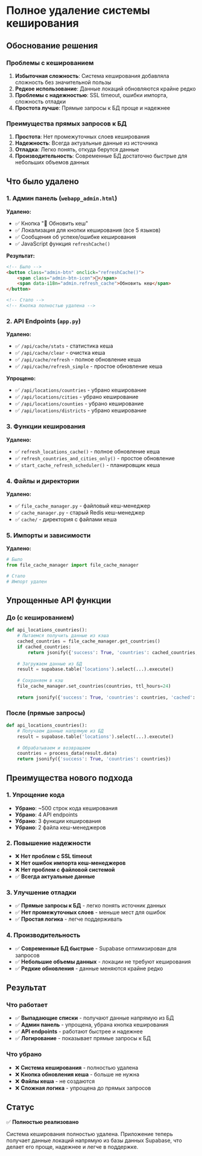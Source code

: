 # Полное удаление системы кеширования

## Обоснование решения

### Проблемы с кешированием
1. **Избыточная сложность**: Система кеширования добавляла сложность без значительной пользы
2. **Редкое использование**: Данные локаций обновляются крайне редко
3. **Проблемы с надежностью**: SSL timeout, ошибки импорта, сложность отладки
4. **Простота лучше**: Прямые запросы к БД проще и надежнее

### Преимущества прямых запросов к БД
1. **Простота**: Нет промежуточных слоев кеширования
2. **Надежность**: Всегда актуальные данные из источника
3. **Отладка**: Легко понять, откуда берутся данные
4. **Производительность**: Современные БД достаточно быстрые для небольших объемов данных

## Что было удалено

### 1. Админ панель (`webapp_admin.html`)

**Удалено:**
- ✅ Кнопка "🔄 Обновить кеш"
- ✅ Локализация для кнопки кеширования (все 5 языков)
- ✅ Сообщения об успехе/ошибке кеширования
- ✅ JavaScript функция `refreshCache()`

**Результат:**
```html
<!-- Было -->
<button class="admin-btn" onclick="refreshCache()">
    <span class="admin-btn-icon">🔄</span>
    <span data-i18n="admin.refresh_cache">Обновить кеш</span>
</button>

<!-- Стало -->
<!-- Кнопка полностью удалена -->
```

### 2. API Endpoints (`app.py`)

**Удалено:**
- ✅ `/api/cache/stats` - статистика кеша
- ✅ `/api/cache/clear` - очистка кеша
- ✅ `/api/cache/refresh` - полное обновление кеша
- ✅ `/api/cache/refresh_simple` - простое обновление кеша

**Упрощено:**
- ✅ `/api/locations/countries` - убрано кеширование
- ✅ `/api/locations/cities` - убрано кеширование
- ✅ `/api/locations/counties` - убрано кеширование
- ✅ `/api/locations/districts` - убрано кеширование

### 3. Функции кеширования

**Удалено:**
- ✅ `refresh_locations_cache()` - полное обновление кеша
- ✅ `refresh_countries_and_cities_only()` - простое обновление
- ✅ `start_cache_refresh_scheduler()` - планировщик кеша

### 4. Файлы и директории

**Удалено:**
- ✅ `file_cache_manager.py` - файловый кеш-менеджер
- ✅ `cache_manager.py` - старый Redis кеш-менеджер
- ✅ `cache/` - директория с файлами кеша

### 5. Импорты и зависимости

**Удалено:**
```python
# Было
from file_cache_manager import file_cache_manager

# Стало
# Импорт удален
```

## Упрощенные API функции

### До (с кешированием)
```python
def api_locations_countries():
    # Пытаемся получить данные из кэша
    cached_countries = file_cache_manager.get_countries()
    if cached_countries:
        return jsonify({'success': True, 'countries': cached_countries, 'cached': True})
    
    # Загружаем данные из БД
    result = supabase.table('locations').select(...).execute()
    
    # Сохраняем в кэш
    file_cache_manager.set_countries(countries, ttl_hours=24)
    
    return jsonify({'success': True, 'countries': countries, 'cached': False})
```

### После (прямые запросы)
```python
def api_locations_countries():
    # Получаем данные напрямую из БД
    result = supabase.table('locations').select(...).execute()
    
    # Обрабатываем и возвращаем
    countries = process_data(result.data)
    return jsonify({'success': True, 'countries': countries})
```

## Преимущества нового подхода

### 1. Упрощение кода
- **Убрано**: ~500 строк кода кеширования
- **Убрано**: 4 API endpoints
- **Убрано**: 3 функции кеширования
- **Убрано**: 2 файла кеш-менеджеров

### 2. Повышение надежности
- ❌ **Нет проблем с SSL timeout**
- ❌ **Нет ошибок импорта кеш-менеджеров**
- ❌ **Нет проблем с файловой системой**
- ✅ **Всегда актуальные данные**

### 3. Улучшение отладки
- ✅ **Прямые запросы к БД** - легко понять источник данных
- ✅ **Нет промежуточных слоев** - меньше мест для ошибок
- ✅ **Простая логика** - легче поддерживать

### 4. Производительность
- ✅ **Современные БД быстрые** - Supabase оптимизирован для запросов
- ✅ **Небольшие объемы данных** - локации не требуют кеширования
- ✅ **Редкие обновления** - данные меняются крайне редко

## Результат

### Что работает
- ✅ **Выпадающие списки** - получают данные напрямую из БД
- ✅ **Админ панель** - упрощена, убрана кнопка кеширования
- ✅ **API endpoints** - работают быстрее и надежнее
- ✅ **Логирование** - показывает прямые запросы к БД

### Что убрано
- ❌ **Система кеширования** - полностью удалена
- ❌ **Кнопка обновления кеша** - больше не нужна
- ❌ **Файлы кеша** - не создаются
- ❌ **Сложная логика** - упрощена до прямых запросов

## Статус

✅ **Полностью реализовано**

Система кеширования полностью удалена. Приложение теперь получает данные локаций напрямую из базы данных Supabase, что делает его проще, надежнее и легче в поддержке.
